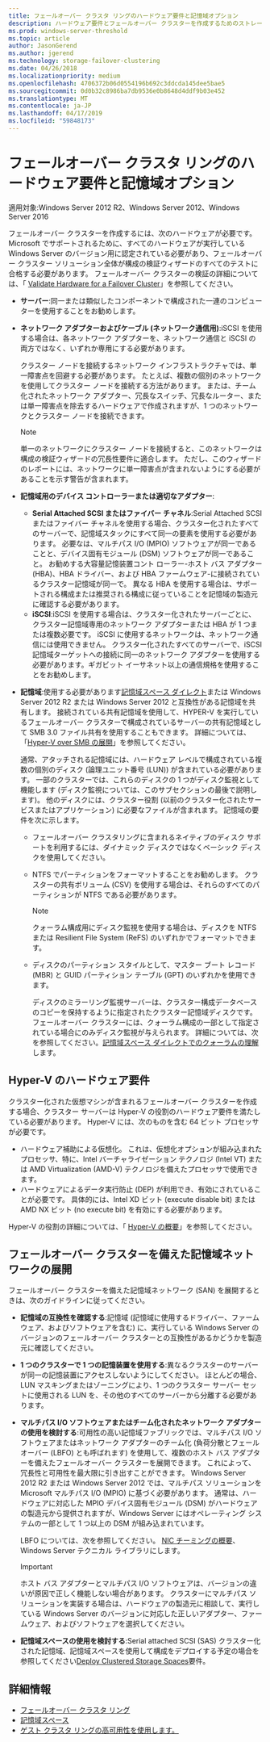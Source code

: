 ```yaml
---
title: フェールオーバー クラスタ リングのハードウェア要件と記憶域オプション
description: ハードウェア要件とフェールオーバー クラスターを作成するためのストレージ オプション。
ms.prod: windows-server-threshold
ms.topic: article
author: JasonGerend
ms.author: jgerend
ms.technology: storage-failover-clustering
ms.date: 04/26/2018
ms.localizationpriority: medium
ms.openlocfilehash: 4706372b06d0554196b692c3ddcda145dee5bae5
ms.sourcegitcommit: 0d0b32c8986ba7db9536e0b8648d4ddf9b03e452
ms.translationtype: MT
ms.contentlocale: ja-JP
ms.lasthandoff: 04/17/2019
ms.locfileid: "59848173"
---
```

# <a name="failover-clustering-hardware-requirements-and-storage-options"></a>フェールオーバー クラスタ リングのハードウェア要件と記憶域オプション

適用対象:Windows Server 2012 R2、Windows Server 2012、Windows Server 2016

フェールオーバー クラスターを作成するには、次のハードウェアが必要です。 Microsoft でサポートされるために、すべてのハードウェアが実行している Windows Server のバージョン用に認定されている必要があり、フェールオーバー クラスター ソリューション全体が構成の検証ウィザードのすべてのテストに合格する必要があります。 フェールオーバー クラスターの検証の詳細については、「 [Validate Hardware for a Failover Cluster](<https://docs.microsoft.com/previous-versions/windows/it-pro/windows-server-2012-r2-and-2012/jj134244(v%3dws.11)>)」を参照してください。

- **サーバー**:同一または類似したコンポーネントで構成された一連のコンピューターを使用することをお勧めします。
- **ネットワーク アダプターおよびケーブル (ネットワーク通信用)**:iSCSI を使用する場合は、各ネットワーク アダプターを、ネットワーク通信と iSCSI の両方ではなく、いずれか専用にする必要があります。

    クラスター ノードを接続するネットワーク インフラストラクチャでは、単一障害点を回避する必要があります。 たとえば、複数の個別のネットワークを使用してクラスター ノードを接続する方法があります。 または、チーム化されたネットワーク アダプター、冗長なスイッチ、冗長なルーター、または単一障害点を除去するハードウェアで作成されますが、1 つのネットワークとクラスター ノードを接続できます。

    >[!NOTE]
    >単一のネットワークにクラスター ノードを接続すると、このネットワークは構成の検証ウィザードの冗長性要件に適合します。 ただし、このウィザードのレポートには、ネットワークに単一障害点が含まれないようにする必要があることを示す警告が含まれます。

- **記憶域用のデバイス コントローラーまたは適切なアダプター**:

  - **Serial Attached SCSI またはファイバー チャネル**:Serial Attached SCSI またはファイバー チャネルを使用する場合、クラスター化されたすべてのサーバーで、記憶域スタックにすべて同一の要素を使用する必要があります。 必要なは、マルチパス I/O (MPIO) ソフトウェアが同一であることと、デバイス固有モジュール (DSM) ソフトウェアが同一であること。 お勧めする大容量記憶装置コント ローラー-ホスト バス アダプター (HBA)、HBA ドライバー、および HBA ファームウェア-に接続されているクラスター記憶域が同一で。 異なる HBA を使用する場合は、サポートされる構成または推奨される構成に従っていることを記憶域の製造元に確認する必要があります。
  - **iSCSI**:iSCSI を使用する場合は、クラスター化されたサーバーごとに、クラスター記憶域専用のネットワーク アダプターまたは HBA が 1 つまたは複数必要です。 iSCSI に使用するネットワークは、ネットワーク通信には使用できません。 クラスター化されたすべてのサーバーで、iSCSI 記憶域ターゲットへの接続に同一のネットワーク アダプターを使用する必要があります。ギガビット イーサネット以上の通信規格を使用することをお勧めします。
- **記憶域**:使用する必要があります[記憶域スペース ダイレクト](../storage/storage-spaces/storage-spaces-direct-overview.md)または Windows Server 2012 R2 または Windows Server 2012 と互換性がある記憶域を共有します。 接続されている共有記憶域を使用して、HYPER-V を実行しているフェールオーバー クラスターで構成されているサーバーの共有記憶域として SMB 3.0 ファイル共有を使用することもできます。 詳細については、「[Hyper-V over SMB の展開](<https://docs.microsoft.com/previous-versions/windows/it-pro/windows-server-2012-r2-and-2012/jj134187(v%3dws.11)>)」を参照してください。

    通常、アタッチされる記憶域には、ハードウェア レベルで構成されている複数の個別のディスク (論理ユニット番号 (LUN)) が含まれている必要があります。 一部のクラスターでは、これらのディスクの 1 つがディスク監視として機能します (ディスク監視については、このサブセクションの最後で説明します)。 他のディスクには、クラスター役割 (以前のクラスター化されたサービスまたはアプリケーション) に必要なファイルが含まれます。 記憶域の要件を次に示します。

  - フェールオーバー クラスタリングに含まれるネイティブのディスク サポートを利用するには、ダイナミック ディスクではなくベーシック ディスクを使用してください。
  - NTFS でパーティションをフォーマットすることをお勧めします。 クラスターの共有ボリューム (CSV) を使用する場合は、それらのすべてのパーティションが NTFS である必要があります。

    >[!NOTE]
    >クォーラム構成用にディスク監視を使用する場合は、ディスクを NTFS または Resilient File System (ReFS) のいずれかでフォーマットできます。

  - ディスクのパーティション スタイルとして、マスター ブート レコード (MBR) と GUID パーティション テーブル (GPT) のいずれかを使用できます。

    ディスクのミラーリング監視サーバーは、クラスター構成データベースのコピーを保持するように指定されたクラスター記憶域ディスクです。 フェールオーバー クラスターには、クォーラム構成の一部として指定されている場合にのみディスク監視が与えられます。 詳細については、次を参照してください。[記憶域スペース ダイレクトでのクォーラムの理解](../storage/storage-spaces/understand-quorum.md)します。

## <a name="hardware-requirements-for-hyper-v"></a>Hyper-V のハードウェア要件

クラスター化された仮想マシンが含まれるフェールオーバー クラスターを作成する場合、クラスター サーバーは Hyper-V の役割のハードウェア要件を満たしている必要があります。 Hyper-V には、次のものを含む 64 ビット プロセッサが必要です。

- ハードウェア補助による仮想化。 これは、仮想化オプションが組み込まれたプロセッサ、特に、Intel バーチャライゼーション テクノロジ (Intel VT) または AMD Virtualization (AMD-V) テクノロジを備えたプロセッサで使用できます。
- ハードウェアによるデータ実行防止 (DEP) が利用でき、有効にされていることが必要です。 具体的には、Intel XD ビット (execute disable bit) または AMD NX ビット (no execute bit) を有効にする必要があります。

Hyper-V の役割の詳細については、「 [Hyper-V の概要](<https://docs.microsoft.com/previous-versions/windows/it-pro/windows-server-2012-r2-and-2012/hh831531(v%3dws.11)>)」を参照してください。

## <a name="deploying-storage-area-networks-with-failover-clusters"></a>フェールオーバー クラスターを備えた記憶域ネットワークの展開

フェールオーバー クラスターを備えた記憶域ネットワーク (SAN) を展開するときは、次のガイドラインに従ってください。

- **記憶域の互換性を確認する**:記憶域 (記憶域に使用するドライバー、ファームウェア、およびソフトウェアを含む) に、実行している Windows Server のバージョンのフェールオーバー クラスターとの互換性があるかどうかを製造元に確認してください。
- **1 つのクラスターで 1 つの記憶装置を使用する**:異なるクラスターのサーバーが同一の記憶装置にアクセスしないようにしてください。 ほとんどの場合、LUN マスキングまたはゾーニングにより、1 つのクラスター サーバー セットに使用される LUN を、その他のすべてのサーバーから分離する必要があります。
- **マルチパス I/O ソフトウェアまたはチーム化されたネットワーク アダプターの使用を検討する**:可用性の高い記憶域ファブリックでは、マルチパス I/O ソフトウェアまたはネットワーク アダプターのチーム化 (負荷分散とフェールオーバー (LBFO) とも呼ばれます) を使用して、複数のホスト バス アダプターを備えたフェールオーバー クラスターを展開できます。 これによって、冗長性と可用性を最大限に引き出すことができます。 Windows Server 2012 R2 または Windows Server 2012 では、マルチパス ソリューションを Microsoft マルチパス I/O (MPIO) に基づく必要があります。 通常は、ハードウェアに対応した MPIO デバイス固有モジュール (DSM) がハードウェアの製造元から提供されますが、Windows Server にはオペレーティング システムの一部として 1 つ以上の DSM が組み込まれています。

    LBFO については、次を参照してください。 [NIC チーミングの概要](https://docs.microsoft.com/windows-server/networking/technologies/nic-teaming/nic-teaming)、Windows Server テクニカル ライブラリにします。

    >[!IMPORTANT]
    >ホスト バス アダプターとマルチパス I/O ソフトウェアは、バージョンの違いが原因で正しく機能しない場合があります。 クラスターにマルチパス ソリューションを実装する場合は、ハードウェアの製造元に相談して、実行している Windows Server のバージョンに対応した正しいアダプター、ファームウェア、およびソフトウェアを選択してください。

- **記憶域スペースの使用を検討する**:Serial attached SCSI (SAS) クラスター化された記憶域、記憶域スペースを使用して構成をデプロイする予定の場合を参照してください[Deploy Clustered Storage Spaces](<https://docs.microsoft.com/previous-versions/windows/it-pro/windows-server-2012-r2-and-2012/jj822937(v%3dws.11)>)要件。

## <a name="more-information"></a>詳細情報

- [フェールオーバー クラスタ リング](failover-clustering.md)
- [記憶域スペース](<https://docs.microsoft.com/previous-versions/windows/it-pro/windows-server-2012-r2-and-2012/hh831739(v%3dws.11)>)
- [ゲスト クラスタ リングの高可用性を使用します。](<https://docs.microsoft.com/previous-versions/windows/it-pro/windows-server-2012-r2-and-2012/dn440540(v%3dws.11)>)